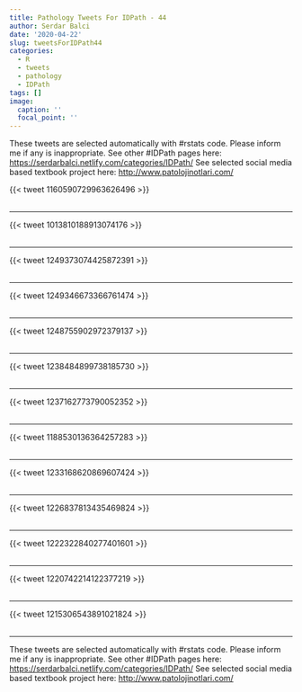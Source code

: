 ```yaml
---
title: Pathology Tweets For IDPath - 44
author: Serdar Balci
date: '2020-04-22'
slug: tweetsForIDPath44
categories:
  - R
  - tweets
  - pathology
  - IDPath
tags: []
image:
  caption: ''
  focal_point: ''
---
```



These tweets are selected automatically with #rstats code. Please inform me if any is inappropriate.
See other #IDPath pages here: https://serdarbalci.netlify.com/categories/IDPath/ 
See selected social media based textbook project here: http://www.patolojinotlari.com/

{{< tweet 1160590729963626496 >}}
<br>
<br>
<hr>
{{< tweet 1013810188913074176 >}}
<br>
<br>
<hr>
{{< tweet 1249373074425872391 >}}
<br>
<br>
<hr>
{{< tweet 1249346673366761474 >}}
<br>
<br>
<hr>
{{< tweet 1248755902972379137 >}}
<br>
<br>
<hr>
{{< tweet 1238484899738185730 >}}
<br>
<br>
<hr>
{{< tweet 1237162773790052352 >}}
<br>
<br>
<hr>
{{< tweet 1188530136364257283 >}}
<br>
<br>
<hr>
{{< tweet 1233168620869607424 >}}
<br>
<br>
<hr>
{{< tweet 1226837813435469824 >}}
<br>
<br>
<hr>
{{< tweet 1222322840277401601 >}}
<br>
<br>
<hr>
{{< tweet 1220742214122377219 >}}
<br>
<br>
<hr>
{{< tweet 1215306543891021824 >}}
<br>
<br>
<hr>


These tweets are selected automatically with #rstats code. Please inform me if any is inappropriate.
See other #IDPath pages here: https://serdarbalci.netlify.com/categories/IDPath/ 
See selected social media based textbook project here: http://www.patolojinotlari.com/
